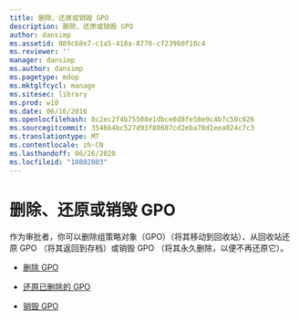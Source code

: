 ```yaml
---
title: 删除、还原或销毁 GPO
description: 删除、还原或销毁 GPO
author: dansimp
ms.assetid: 089c68e7-c1a5-418a-8776-cf23960f10c4
ms.reviewer: ''
manager: dansimp
ms.author: dansimp
ms.pagetype: mdop
ms.mktglfcycl: manage
ms.sitesec: library
ms.prod: w10
ms.date: 06/16/2016
ms.openlocfilehash: 8c2ec2f4b75508e1dbce0d8fe58e9c4b7c50c026
ms.sourcegitcommit: 354664bc527d93f80687cd2eba70d1eea024c7c3
ms.translationtype: MT
ms.contentlocale: zh-CN
ms.lasthandoff: 06/26/2020
ms.locfileid: "10802803"
---
```

# 删除、还原或销毁 GPO


作为审批者，你可以删除组策略对象（GPO）（将其移动到回收站）、从回收站还原 GPO （将其返回到存档）或销毁 GPO （将其永久删除，以便不再还原它）。

-   [删除 GPO](delete-a-gpo-approver.md)

-   [还原已删除的 GPO](restore-a-deleted-gpo.md)

-   [销毁 GPO](destroy-a-gpo.md)

 

 





